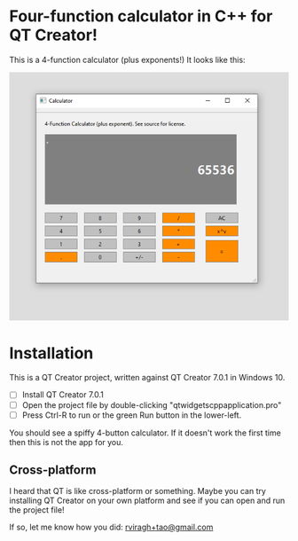 # Four-function calculator in C++ for QT Creator!

This is a 4-function calculator (plus exponents!) It looks like this:

![screenshot of calculator](https://github.com/robss2020/desktopcalculator/blob/main/calc.PNG)

# Installation

This is a QT Creator project, written against QT Creator 7.0.1 in Windows 10.

 - [ ] Install QT Creator 7.0.1
 - [ ] Open the project file by double-clicking "qtwidgetscppapplication.pro"
 - [ ] Press Ctrl-R to run or the green Run button in the lower-left.

You should see a spiffy 4-button calculator. If it doesn't work the first time then this is not the app for you.

## Cross-platform
I heard that QT is like cross-platform or something.  Maybe you can try installing QT Creator on your own platform and see if you can open and run the project file!

If so, let me know how you did: rviragh+tao@gmail.com